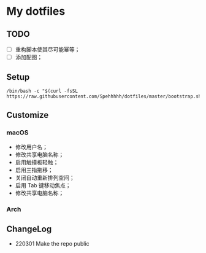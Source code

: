 # My dotfiles

## TODO

- [ ] 重构脚本使其尽可能幂等；
- [ ] 添加配图；

## Setup

```shell
/bin/bash -c "$(curl -fsSL https://raw.githubusercontent.com/Spehhhhh/dotfiles/master/bootstrap.sh)"
```

## Customize

### macOS

- 修改用户名；
- 修改共享电脑名称；
- 启用触摸板轻触；
- 启用三指拖移；
- 关闭自动重新排列空间；
- 启用 Tab 键移动焦点；
- 修改共享电脑名称；

### Arch

## ChangeLog

- 220301 Make the repo public
